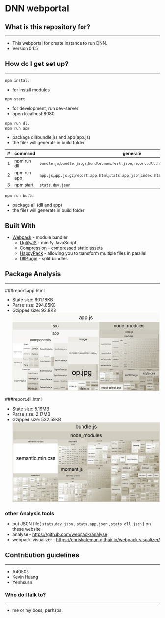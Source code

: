 # DNN webportal #



## What is this repository for? ##
------
* This webportal for create instance to run DNN.
* Version 0.1.5

## How do I get set up? ##
------
```
npm install
```
* for install modules

```
npm start
```
* for development, run dev-server
* open localhost:8080

```
npm run dll
npm run app
```
* package dll(bundle.js) and app(app.js)
* the files will generate in build folder

|#|command|generate|
| - | --------- | ------------ |
| 1 |npm run dll|`bundle.js`,`bundle.js.gz`,`bundle.manifest.json`,`report.dll.html`,`stats.dll.json`|
| 2 |npm run app|`app.js`,`app.js.gz`,`report.app.html`,`stats.app.json`,`index.html`,`main.css`,`/image`,`/locales`,`/res`|
| 3 |npm start  |`stats.dev.json`|

```
npm run build
```
* package all (dll and app)
* the files will generate in build folder

## Built With
* [Webpack](https://github.com/webpack/webpack) - module bundler
	* [UglifyJS](https://github.com/webpack-contrib/uglifyjs-webpack-plugin) - minify JavaScript
	* [Compression](https://github.com/webpack-contrib/compression-webpack-plugin) - compressed static assets
	* [HappyPack](https://github.com/amireh/happypack) - allowing you to transform multiple files in parallel
	* [DllPlugin](https://webpack.js.org/plugins/dll-plugin/) - split bundles

## Package Analysis ##
------
###report.app.html
* State size: 601.18KB
* Parse size: 294.85KB
* Gzipped size: 92.8KB
![alt text](/build/image/app.PNG "app.js")

###report.dll.html
* State size: 5.19MB
* Parse size: 2.17MB
* Gzipped size: 532.58KB
![alt text](/build/image/dll.PNG "dll.js")

### other Analysis tools
* put JSON file( `stats.dev.json` , `stats.app.json` , `stats.dll.json` ) on these website
* analyse - https://github.com/webpack/analyse
* webpack-visualizer - https://chrisbateman.github.io/webpack-visualizer/

## Contribution guidelines ##
------
* A40503
* Kevin Huang
* Yenhsuan

### Who do I talk to? ###
------
* me or my boss, perhaps.